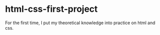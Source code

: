 # html-css-first-project
For the first time, I put my theoretical knowledge into practice on html and css.
